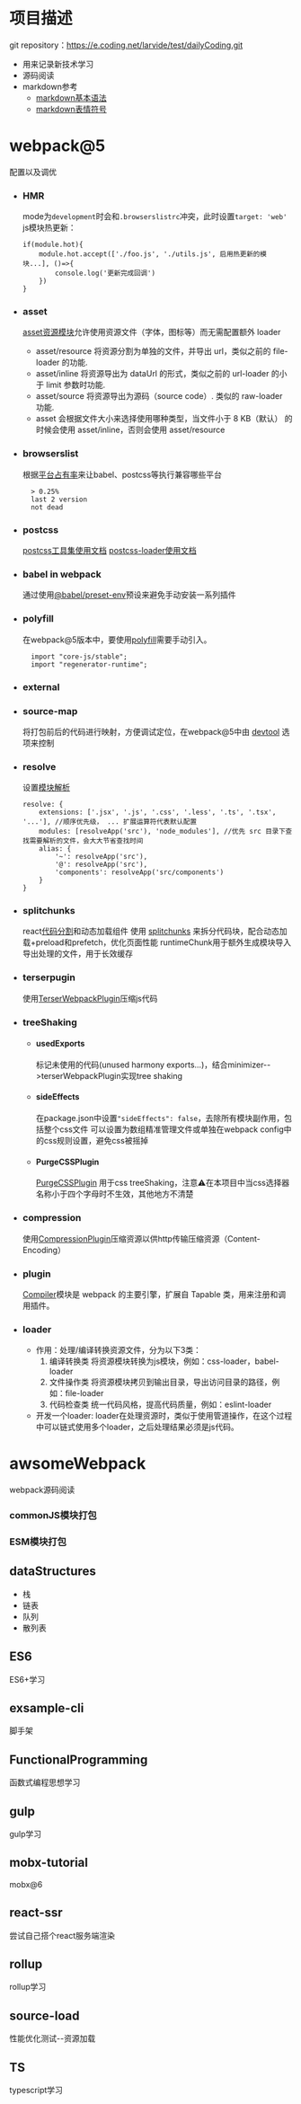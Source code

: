 # 项目描述
git repository：https://e.coding.net/larvide/test/dailyCoding.git
- 用来记录新技术学习
- 源码阅读
- markdown参考
    * [markdown基本语法](https://www.markdown.xyz/basic-syntax/)
    * [markdown表情符号](https://gist.github.com/rxaviers/7360908)

# webpack@5
配置以及调优
* ### HMR
    mode为`development`时会和`.browserslistrc`冲突，此时设置`target: 'web'`
    js模块热更新：
    ```
    if(module.hot){
        module.hot.accept(['./foo.js', './utils.js', 启用热更新的模块...], ()=>{
            console.log('更新完成回调')
        })
    }
    ```
* ### asset
    [asset资源模块](https://webpack.docschina.org/guides/asset-modules/)允许使用资源文件（字体，图标等）而无需配置额外 loader
     *  asset/resource 将资源分割为单独的文件，并导出 url，类似之前的 file-loader 的功能.
     *  asset/inline 将资源导出为 dataUrl 的形式，类似之前的 url-loader 的小于 limit 参数时功能.
     *  asset/source 将资源导出为源码（source code）. 类似的 raw-loader 功能.
     *  asset 会根据文件大小来选择使用哪种类型，当文件小于 8 KB（默认） 的时候会使用 asset/inline，否则会使用 asset/resource
* ### browserslist
    根据[平台占有率](https://caniuse.com/usage-table)来让babel、postcss等执行兼容哪些平台
    ```
      > 0.25%
      last 2 version
      not dead
    ```
* ### postcss
    [postcss工具集使用文档](https://github.com/postcss/postcss/blob/main/docs/README-cn.md)
    [postcss-loader使用文档](https://webpack.docschina.org/loaders/postcss-loader/)
* ### babel in webpack
    通过使用[@babel/preset-env](https://babeljs.io/docs/en/babel-preset-env)预设来避免手动安装一系列插件
* ### polyfill
    在webpack@5版本中，要使用[polyfill](https://babeljs.io/docs/en/babel-polyfill)需要手动引入。
    ```
      import "core-js/stable";
      import "regenerator-runtime";
    ```
* ### external
    
* ### source-map
    将打包前后的代码进行映射，方便调试定位，在webpack@5中由 [devtool](https://webpack.docschina.org/configuration/devtool/#root) 选项来控制
* ### resolve
    设置[模块解析](https://webpack.docschina.org/configuration/resolve/#root)
    ```
    resolve: {
        extensions: ['.jsx', '.js', '.css', '.less', '.ts', '.tsx', '...'], //顺序优先级， ... 扩展运算符代表默认配置
        modules: [resolveApp('src'), 'node_modules'], //优先 src 目录下查找需要解析的文件，会大大节省查找时间
        alias: {
            '~': resolveApp('src'),
            '@': resolveApp('src'),
            'components': resolveApp('src/components')
        }
    }
    ```
* ### splitchunks
    react[代码分割](https://zh-hans.reactjs.org/docs/code-splitting.html#reactlazy)和动态加载组件
    使用 [splitchunks](https://webpack.docschina.org/configuration/optimization/#optimizationsplitchunks) 来拆分代码块，配合动态加载+preload和prefetch，优化页面性能
    runtimeChunk用于额外生成模块导入导出处理的文件，用于长效缓存
* ### terserpugin
    使用[TerserWebpackPlugin](https://webpack.docschina.org/plugins/terser-webpack-plugin/)压缩js代码
* ### treeShaking
    * #### usedExports
        标记未使用的代码(unused harmony exports...)，结合minimizer-->terserWebpackPlugin实现tree shaking
    * #### sideEffects
        在package.json中设置`"sideEffects": false`，去除所有模块副作用，包括整个css文件
    可以设置为数组精准管理文件或单独在webpack config中的css规则设置，避免css被摇掉
    * #### PurgeCSSPlugin
        [PurgeCSSPlugin](https://www.npmjs.com/package/purgecss-webpack-plugin) 用于css treeShaking，注意⚠️在本项目中当css选择器名称小于四个字母时不生效，其他地方不清楚
* ### compression
    使用[CompressionPlugin](https://www.npmjs.com/package/compression-webpack-plugin)压缩资源以供http传输压缩资源（Content-Encoding）
* ### plugin
    [Compiler](https://webpack.docschina.org/api/compiler-hooks/)模块是 webpack 的主要引擎，扩展自 Tapable 类，用来注册和调用插件。
    
* ### loader
    * 作用：处理/编译转换资源文件，分为以下3类：
      1. 编译转换类
          将资源模块转换为js模块，例如：css-loader，babel-loader
      2. 文件操作类
          将资源模块拷贝到输出目录，导出访问目录的路径，例如：file-loader
      3. 代码检查类
          统一代码风格，提高代码质量，例如：eslint-loader
    * 开发一个loader:
    loader在处理资源时，类似于使用管道操作，在这个过程中可以链式使用多个loader，之后处理结果必须是js代码。
# awsomeWebpack

webpack源码阅读
### commonJS模块打包

### ESM模块打包

## dataStructures

* 栈
* 链表
* 队列
* 散列表
## ES6

ES6+学习

## exsample-cli

脚手架


## FunctionalProgramming

函数式编程思想学习


## gulp

gulp学习


## mobx-tutorial

mobx@6


## react-ssr

尝试自己搭个react服务端渲染


## rollup

rollup学习


## source-load

性能优化测试--资源加载


## TS

typescript学习






